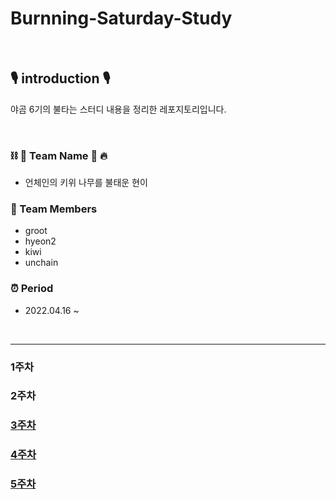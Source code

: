 # Burnning-Saturday-Study


<br>

## 🎙 introduction 🎙
야곰 6기의 불타는 스터디 내용을 정리한 레포지토리입니다.

<br>

### ⛓ 🥝 Team Name  🎄 🔥
  *  언체인의 키위 나무를 불태운 현이

### 👤 Team Members
  * groot
  * hyeon2
  * kiwi
  * unchain      
  

### ⏰ Period     
* 2022.04.16 ~          


<br>

---

### 1주차
### 2주차
### [3주차](https://github.com/Groot-94/Burnning-Saturday-Study/wiki/2022-04-30)
### [4주차](https://github.com/Groot-94/Burnning-Saturday-Study/wiki/2022-05-07)
### [5주차](https://github.com/Groot-94/Burnning-Saturday-Study/wiki/2022-05-14)
